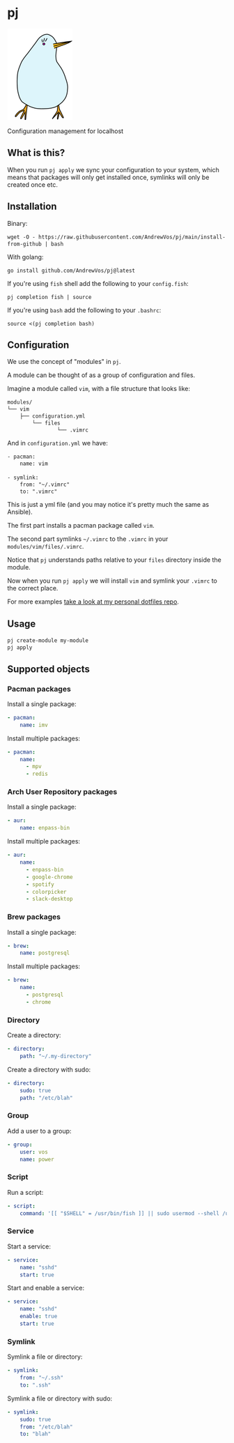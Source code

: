 # pj

![pj](bird.png)

Configuration management for localhost

## What is this?

When you run ```pj apply``` we sync your configuration to your system,
which means that packages will only get installed once, symlinks will only be created once etc.

## Installation

Binary:

```
wget -O - https://raw.githubusercontent.com/AndrewVos/pj/main/install-from-github | bash
```

With golang:

```
go install github.com/AndrewVos/pj@latest
```

If you're using `fish` shell add the following to your `config.fish`:

```
pj completion fish | source
```

If you're using `bash` add the following to your `.bashrc`:

```
source <(pj completion bash)
```

## Configuration

We use the concept of "modules" in `pj`.

A module can be thought of as a group of configuration and files.

Imagine a module called `vim`, with a file structure that looks like:

```
modules/
└── vim
    ├── configuration.yml
        └── files
                └── .vimrc
```

And in `configuration.yml` we have:

```
- pacman:
    name: vim

- symlink:
    from: "~/.vimrc"
    to: ".vimrc"
```

This is just a yml file (and you may notice it's pretty much the same as Ansible).

The first part installs a pacman package called `vim`.

The second part symlinks `~/.vimrc` to the `.vimrc` in your `modules/vim/files/.vimrc`.

Notice that `pj` understands paths relative to your `files` directory inside the module.

Now when you run `pj apply` we will install `vim` and symlink your `.vimrc` to the correct place.

For more examples [take a look at my personal dotfiles repo](https://github.com/AndrewVos/dotfiles).

## Usage

```
pj create-module my-module
pj apply
```

## Supported objects

### Pacman packages

Install a single package:

```yaml
- pacman:
    name: imv
```

Install multiple packages:

```yaml
- pacman:
    name:
      - mpv
      - redis
```

### Arch User Repository packages

Install a single package:

```yaml
- aur:
    name: enpass-bin
```

Install multiple packages:

```yaml
- aur:
    name:
      - enpass-bin
      - google-chrome
      - spotify
      - colorpicker
      - slack-desktop
```

### Brew packages

Install a single package:

```yaml
- brew:
    name: postgresql
```

Install multiple packages:

```yaml
- brew:
    name:
      - postgresql
      - chrome
```

### Directory

Create a directory:

```yaml
- directory:
    path: "~/.my-directory"
```

Create a directory with sudo:

```yaml
- directory:
    sudo: true
    path: "/etc/blah"
```

### Group

Add a user to a group:

```yaml
- group:
    user: vos
    name: power
```

### Script

Run a script:

```yaml
- script:
    command: '[[ "$SHELL" = /usr/bin/fish ]] || sudo usermod --shell /usr/bin/fish "$USER"'
```

### Service

Start a service:

```yaml
- service:
    name: "sshd"
    start: true
```

Start and enable a service:

```yaml
- service:
    name: "sshd"
    enable: true
    start: true
```

### Symlink

Symlink a file or directory:

```yaml
- symlink:
    from: "~/.ssh"
    to: ".ssh"
```

Symlink a file or directory with sudo:

```yaml
- symlink:
    sudo: true
    from: "/etc/blah"
    to: "blah"
```
